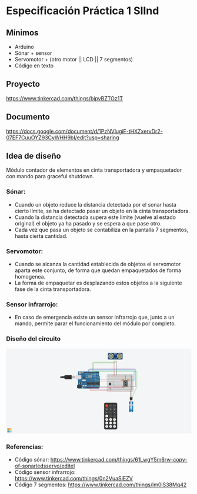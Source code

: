# Especificación Práctica 1 SIInd
## Mínimos
- Arduino
- Sónar + sensor
- Servomotor + (otro motor || LCD || 7 segmentos)
- Código en texto

## Proyecto

https://www.tinkercad.com/things/bjpvBZTOz1T

## Documento

https://docs.google.com/document/d/1PzNVlugiF-tHXZxervDr2-07EF7CuuOYZ93CyWHH9bI/edit?usp=sharing

## Idea de diseño
Módulo contador de elementos en cinta transportadora y empaquetador con mando para graceful shutdown.

### Sónar:
- Cuando un objeto reduce la distancia detectada por el sonar hasta cierto límite, se ha detectado pasar un objeto en la cinta transportadora.
- Cuando la distancia detectada supera este límite (vuelve al estado original) el objeto ya ha pasado y se espera a que pase otro.
- Cada vez que pasa un objeto se contabiliza en la pantalla 7 segmentos, hasta cierta cantidad.

### Servomotor:
- Cuando se alcanza la cantidad establecida de objetos el servomotor aparta este conjunto, de forma que quedan empaquetados de forma homogenea.
- La forma de empaquetar es desplazando estos objetos a la siguiente fase de la cinta transportadora.

### Sensor infrarrojo:
- En caso de emergencia existe un sensor infrarrojo que, junto a un mando, permite parar el funcionamiento del módulo por completo.

### Diseño del circuito
![circuito en TinkerCAD](./empaquetadorDeGalletas.png)

### Referencias:
- Código sónar: https://www.tinkercad.com/things/61LwgY5m6rw-copy-of-sonarledsservo/editel
- Código sensor infrarrojo:  https://www.tinkercad.com/things/0n2VuaSIEZV 
- Código 7 segmentos:  https://www.tinkercad.com/things/lm0lS38Mq42 

